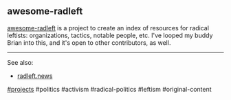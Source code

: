 ## awesome-radleft

[awesome-radleft](https://github.com/radleft/awesome-radleft) is a project to
create an index of resources for radical leftists: organizations, tactics,
notable people, etc. I've looped my buddy Brian into this, and it's open to
other contributors, as well.

---

See also:

- [radleft.news](../ideas/radleft.news.md)

[#projects](index.md) #politics #activism #radical-politics #leftism
#original-content
